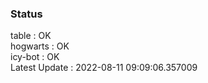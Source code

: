 ### Status


table : OK  
hogwarts : OK  
icy-bot : OK  
Latest Update : 2022-08-11 09:09:06.357009
